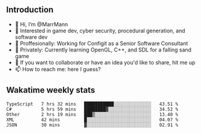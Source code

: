 ## Introduction
- 👋 Hi, I’m @MarrMann
- 👀 Interested in game dev, cyber security, procedural generation, and software dev
- 💼 Proffesionally: Working for Configit as a Senior Software Consultant
- 🌱 Privately: Currently learning OpenGL, C++, and SDL for a falling sand game
- 💞️ If you want to collaborate or have an idea you'd like to share, hit me up
- 📫 How to reach me: here I guess?

<!---
MarrMann/MarrMann is a ✨ special ✨ repository because its `README.md` (this file) appears on your GitHub profile.
You can click the Preview link to take a look at your changes.
--->
## Wakatime weekly stats
<!--START_SECTION:waka-->
```text
TypeScript   7 hrs 32 mins   ███████████░░░░░░░░░░░░░░   43.51 % 
C#           5 hrs 59 mins   ████████▓░░░░░░░░░░░░░░░░   34.52 % 
Other        2 hrs 19 mins   ███▒░░░░░░░░░░░░░░░░░░░░░   13.40 % 
XML          42 mins         █░░░░░░░░░░░░░░░░░░░░░░░░   04.07 % 
JSON         30 mins         ▓░░░░░░░░░░░░░░░░░░░░░░░░   02.91 % 
```
<!--END_SECTION:waka-->
